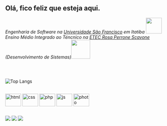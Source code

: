 ## Olá, fico feliz que esteja aqui. 

<p><em>Engenharia de Software na <a href="http://usf.edu.br">Universidade São Francisco</a> em Itatiba <img src="https://media.giphy.com/media/3cwLpdCalQrML78gbe/giphy.gif" width="50"></br>Ensino Médio Integrado ao Téncnico na <a href="http://rosaperrone.com.br/">ETEC Rosa Perrone Scavone</a> (Desenvolvimento de Sistemas)<img src="https://media.giphy.com/media/mGcNjsfWAjY5AEZNw6/giphy.gif" width="60"> 
</em></p>

##
<br>

![Top Langs](https://github-readme-stats.vercel.app/api/top-langs/?username=suicinivvv&layout=compact&theme=nightowl)


<div style="display: inline_block"><br>
  <img align="center" alt="html" height="40" width="50" src="https://cdn.jsdelivr.net/gh/devicons/devicon/icons/html5/html5-plain-wordmark.svg" />
  <img align="center" alt="css" height="40" width="50" src="https://cdn.jsdelivr.net/gh/devicons/devicon/icons/css3/css3-plain-wordmark.svg" />
  <img align="center" alt="php" height="40" width="50" src="https://cdn.jsdelivr.net/gh/devicons/devicon/icons/php/php-plain.svg" />
  <img align="center" alt="js" height="40" width="50" src="https://cdn.jsdelivr.net/gh/devicons/devicon/icons/javascript/javascript-plain.svg" />
  <img align="center" alt="photo" height="40" width="50" src="https://cdn.jsdelivr.net/gh/devicons/devicon/icons/photoshop/photoshop-plain.svg" />
</div>

 ##
 
<div> 
  <a href="https://instagram.com/s_uiciniv" target="_blank"><img src="https://img.shields.io/badge/-Instagram-%23E4405F?style=for-the-badge&logo=instagram&logoColor=white" target="_blank"></a>
  <a href = "mailto:vinicius.oliveiracabral7@gmail.com"><img src="https://img.shields.io/badge/-Gmail-%23333?style=for-the-badge&logo=gmail&logoColor=white" target="_blank"></a>
  <a href="https://www.linkedin.com/in/vin%C3%ADcius-oliveira-cabral-5a3b57260" target="_blank"><img src="https://img.shields.io/badge/-LinkedIn-%230077B5?style=for-the-badge&logo=linkedin&logoColor=white" target="_blank"></a> 
  
</div>

  
